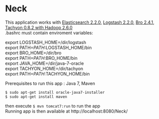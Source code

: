 # Neck 
This application works with [Elasticsearch 2.2.0](https://download.elasticsearch.org/elasticsearch/release/org/elasticsearch/distribution/tar/elasticsearch/2.2.0/elasticsearch-2.2.0.tar.gz), [Logstash 2.2.0](https://download.elastic.co/logstash/logstash/logstash-2.2.0.tar.gz), [Bro 2.4.1](http://knowm.org/how-to-install-bro-network-security-monitor-on-ubuntu/), [Tachyon 0.8.2 with Hadoop 2.6.0](http://tachyon-project.org/downloads/files/0.8.2/tachyon-0.8.2-hadoop2.6-bin.tar.gz)  
.bashrc must contain enviroment variables:  

export LOGSTASH_HOME=/dir/logstash  
export PATH=$PATH:$LOGSTASH_HOME/bin  
export BRO_HOME=/dir/bro  
export PATH=$PATH:$BRO_HOME/bin  
export JAVA_HOME=/dir/java-7-oracle  
export TACHYON_HOME=/dir/tachyon  
export PATH=$PATH:$TACHYON_HOME/bin  

Prerequisites to run this app : Java 7, Maven  

`$ sudo apt-get install oracle-java7-installer`  
`$ sudo apt-get install maven`  

then execute `$ mvn tomcat7:run` to run the app  
Running app is then available at http://localhost:8080/Neck/
